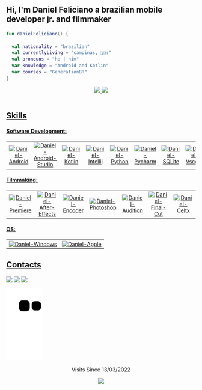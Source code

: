 ## Hi, I'm Daniel Feliciano a brazilian mobile developer jr. and filmmaker

```kotlin
fun danielFeliciano() {

  val nationality = "brazilian"
  val currentlyLiving = "campinas, 🇧🇷"
  val pronouns = "he | him"
  var knowledge = "Android and Kotlin"
  var courses = "GenerationBR"
}
```
<div align="center">
  <a href="https://github.com/DanielFelic">
  <img height="150em" src="https://github-readme-stats.vercel.app/api?username=DanielFelic&show_icons=true&theme=vue-dark&include_all_commits=true&count_private=true"/>
  <img height="150em" src="https://github-readme-stats.vercel.app/api/top-langs/?username=DanielFelic&layout=compact&langs_count=7&theme=vue-dark"/>
</div>
  
<div style="display: inline_block"><br>
   <h2> Skills </h2>
  <h4> Software Development: </h4>
  
  <table>
  <tr>
    <td align="center"> <img align="center" alt="Daniel-Android" height="55" width="55" src="https://cdn.jsdelivr.net/gh/devicons/devicon/icons/android/android-plain-wordmark.svg"></td>
    <td align="center"><img align="center" alt="Daniel-Android-Studio" height="55" width="55" src="https://cdn.jsdelivr.net/gh/devicons/devicon/icons/androidstudio/androidstudio-original.svg" /></td>
    <td align="center"><img align="center" alt="Daniel-Kotlin" height="90" width="90" src="https://cdn.jsdelivr.net/gh/devicons/devicon/icons/kotlin/kotlin-original-wordmark.svg"></td>
     <td align="center"><img align="center" alt="Daniel-Intellij" height="110" width="110" src="https://cdn.jsdelivr.net/gh/devicons/devicon/icons/intellij/intellij-original-wordmark.svg"></td>
    <td align="center"> <img align="center" alt="Daniel-Python" height="60" width="60" src="https://cdn.jsdelivr.net/gh/devicons/devicon/icons/python/python-original-wordmark.svg"></td>
<td align="center"> <img align="center" alt="Daniel-Pycharm" height="100" width="100" src="https://cdn.jsdelivr.net/gh/devicons/devicon/icons/pycharm/pycharm-original-wordmark.svg"></td>
<td align="center"><img align="center" alt="Daniel-SQLite" height="80" width="80" src="https://cdn.jsdelivr.net/gh/devicons/devicon/icons/sqlite/sqlite-original-wordmark.svg" /></td>
<td align="center">
            <img align="center" alt="Daniel-Vscode" height="55" width="55" src="https://cdn.jsdelivr.net/gh/devicons/devicon/icons/vscode/vscode-original.svg" />
          </td>
<td align="center"><img align="center" alt="Daniel-Git" height="75" width="75" src="https://cdn.jsdelivr.net/gh/devicons/devicon/icons/git/git-original-wordmark.svg"></td>
<td align="center">
            <img align="center" alt="Daniel-Anaconda" height="80" width="80" src="https://cdn.jsdelivr.net/gh/devicons/devicon/icons/anaconda/anaconda-original-wordmark.svg" />
          </td>
  </tr>
  </table>
  
  <h4> Filmmaking: </h4>
  
  <table>
  <tr>
    <td align="center"> <a href="https://imgur.com/FTAnJu3"><img align="center" alt="Daniel-Premiere" height="65" width="65" src="https://i.imgur.com/FTAnJu3.png" title="source: imgur.com" /></a></td>
    <td align="center"><a href="https://imgur.com/5nKS6U7"><img align="center" alt="Daniel-After-Effects" height="65" width="65" src="https://i.imgur.com/5nKS6U7.png" title="source: imgur.com" /></a></td>
    <td align="center"><a href="https://imgur.com/eom9ynI"><img align="center" alt="Daniel-Encoder" height="65" width="65" src="https://i.imgur.com/eom9ynI.png" title="source: imgur.com" /></a></td>
     <td align="center"><a href="https://imgur.com/s95fjLT"><img align="center" alt="Daniel-Photoshop" height="65" width="65" src="https://i.imgur.com/s95fjLT.png" title="source: imgur.com" /></a></td>
    <td align="center"><a href="https://imgur.com/DBS8WrL"><img align="center" alt="Daniel-Audition" height="65" width="65" src="https://i.imgur.com/DBS8WrL.png" title="source: imgur.com" /></a></td>
    <td align="center"><a href="https://imgur.com/GEb28N5"><img align="center" alt="Daniel-Final-Cut" height="65" width="65" src="https://i.imgur.com/GEb28N5.png" title="source: imgur.com" /></a></td>
    <td align="center"><a href="https://imgur.com/3AorWEX"><img align="center" alt="Daniel-Celtx" height="65" width="65" src="https://i.imgur.com/3AorWEX.jpg" title="source: imgur.com" /></a></td>
  </tr>
  </table>
  
  <h4> OS: </h4>
  
  <table>
  <tr>
    <td align="center">
            <img align="center" alt="Daniel-Windows" height="60" width="60" src="https://cdn.jsdelivr.net/gh/devicons/devicon/icons/windows8/windows8-original.svg" />
          </td>
    <td align="center">
            <img align="center" alt="Daniel-Apple" height="65" width="65" src="https://cdn.jsdelivr.net/gh/devicons/devicon/icons/apple/apple-original.svg" />
          </td>
  </tr>
  </table>
  
  
  </div>
  
  ##
  
  <div>
     <h2>Contacts </h2>
      <a href="https://www.linkedin.com/in/daniel-sfeliciano/" target="_blank"><img align="center" src="https://img.shields.io/badge/-LinkedIn-%230077B5?style=for-the-badge&logo=linkedin&logoColor=white" target="_blank"></a> 
      <a href = "mailto:danielfeliciano.dev@gmail.com"><img align="center" src="https://img.shields.io/badge/-Gmail-%23333?style=for-the-badge&logo=gmail&logoColor=white" target="_blank"></a>
    <a href="https://www.instagram.com/danielfelic/" target="_blank"><img align="center" src="https://img.shields.io/badge/-Instagram-%23E4405F?style=for-the-badge&logo=instagram&logoColor=white" target="_blank"></a>

   
![Snake animation](https://github.com/DanielFelic/DanielFelic/blob/output/github-contribution-grid-snake.svg)
    
</div>
<p align="center"> Visits Since 13/03/2022 </p>
<p align="center">   <img alingn="center" src="https://profile-counter.glitch.me/DanielFelic/count.svg" /></p>
 
 
